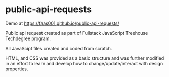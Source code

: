 # public-api-requests

Demo at https://faas001.github.io/public-api-requests/

Public api request created as part of Fullstack JavaScript Treehouse Techdegree program.

All JavaScipt files created and coded from scratch.

HTML, and CSS was provided as a basic structure and was further modified in an effort to learn and develop how to change/update/interact with design properties.

